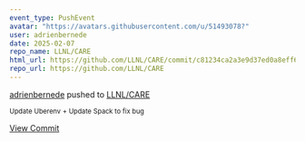 ```yaml
---
event_type: PushEvent
avatar: "https://avatars.githubusercontent.com/u/51493078?"
user: adrienbernede
date: 2025-02-07
repo_name: LLNL/CARE
html_url: https://github.com/LLNL/CARE/commit/c81234ca2a3e9d37ed0a8eff66148d9ef01f35d1
repo_url: https://github.com/LLNL/CARE
---
```


<a href='https://github.com/adrienbernede' target='_blank'>adrienbernede</a> pushed to <a href='https://github.com/LLNL/CARE' target='_blank'>LLNL/CARE</a>

<small>Update Uberenv + Update Spack to fix bug</small>

<a href='https://github.com/LLNL/CARE/commit/c81234ca2a3e9d37ed0a8eff66148d9ef01f35d1' target='_blank'>View Commit</a>